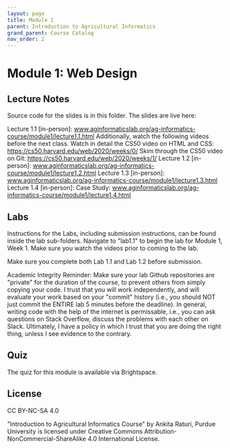 ```yaml
---
layout: page
title: Module 1
parent: Introduction to Agricultural Informatics
grand_parent: Course Catalog
nav_order: 2
---
```

# Module 1: Web Design

## Lecture Notes
Source code for the slides is in this folder. The slides are live here:

Lecture 1.1 [in-person]: www.aginformaticslab.org/ag-informatics-course/module1/lecture1.1.html
Additionally, watch the following videos before the next class.
Watch in detail the CS50 video on HTML and CSS: https://cs50.harvard.edu/web/2020/weeks/0/
Skim through the CS50 video on Git: https://cs50.harvard.edu/web/2020/weeks/1/
Lecture 1.2 [in-person]: www.aginformaticslab.org/ag-informatics-course/module1/lecture1.2.html
Lecture 1.3 [in-person]: www.aginformaticslab.org/ag-informatics-course/module1/lecture1.3.html
Lecture 1.4 [in-person]: Case Study: www.aginformaticslab.org/ag-informatics-course/module1/lecture1.4.html
## Labs
Instructions for the Labs, including submission instructions, can be found inside the lab sub-folders. Navigate to "lab1.1" to begin the lab for Module 1, Week 1. Make sure you watch the videos prior to coming to the lab.

Make sure you complete both Lab 1.1 and Lab 1.2 before submission.

Academic Integrity Reminder: Make sure your lab Github repositories are "private" for the duration of the course, to prevent others from simply copying your code. I trust that you will work independently, and will evaluate your work based on your "commit" history (i.e., you should NOT just commit the ENTIRE lab 5 minutes before the deadline). In general, writing code with the help of the internet is permissable, i.e., you can ask questions on Stack Overflow, discuss the problems with each other on Slack. Ultimately, I have a policy in which I trust that you are doing the right thing, unless I see evidence to the contrary.

## Quiz
The quiz for this module is available via Brightspace.

## License
CC BY-NC-SA 4.0

"Introduction to Agricultural Informatics Course" by Ankita Raturi, Purdue University is licensed under Creative Commons Attribution-NonCommercial-ShareAlike 4.0 International License.

